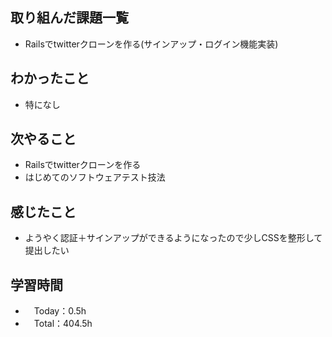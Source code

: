## 取り組んだ課題一覧
- Railsでtwitterクローンを作る(サインアップ・ログイン機能実装)
 
## わかったこと 
- 特になし
 
## 次やること
- Railsでtwitterクローンを作る
- はじめてのソフトウェアテスト技法

## 感じたこと
- ようやく認証＋サインアップができるようになったので少しCSSを整形して提出したい

## 学習時間
- 　Today：0.5h
- 　Total：404.5h